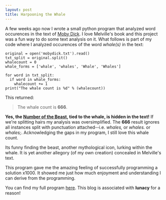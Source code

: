 ```yaml
---
layout: post
title: Harpooning the Whale
---
```


A few weeks ago now I wrote a small python program that analyzed word occurences in the text of [Moby Dick](https://www.gutenberg.org/files/2701/2701-h/2701-h.htm). I love Melville's book and this project was a fun way to do some text analysis on it. What follows is part of my code where I analyzed occurences of the word *whale(s)* in the text:

    original = open('mobydick.txt').read()
    txt_split = original.split()
    whalecount = 0
    whale_forms = ['whale', 'whales', 'Whale', 'Whales']

    for word in txt_split:
      if word in whale_forms:
        whalecount += 1
    print("The whale count is %d" % (whalecount))

This returned:

>The whale count is **666**.

**Yes, the [Number of the Beast](https://en.wikipedia.org/wiki/Number_of_the_Beast), tied to the whale, is hidden in the text!** If we're splitting hairs my analysis was oversimplified. The **666** result ignores all instances split with punctuation attached--i.e. *whales,* or *whales.* or *whales;*. Acknowledging the gaps in my program, I still love this whale count. 

Its funny finding the beast, another mythological icon, lurking within the whale. It is yet another allegory (of my own creation) concealed in Melville's text.

This program gave me the amazing feeling of successfully programming a solution x1000. It showed me just how much enjoyment and understanding I can derive from the programming. 

You can find my full program [here](https://github.com/luna-c/moby-dick-word-analysis). This blog is associated with **lunacy** for a reason!

